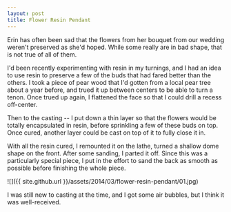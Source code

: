 ```yaml
---
layout: post
title: Flower Resin Pendant
---
```

Erin has often been sad that the flowers from her bouquet from our wedding
weren't preserved as she'd hoped. While some really are in bad shape, that is
not true of all of them.

I'd been recently experimenting with resin in my turnings, and I had an idea to
use resin to preserve a few of the buds that had fared better than the others.
I took a piece of pear wood that I'd gotten from a local pear tree about a year
before, and trued it up between centers to be able to turn a tenon. Once
trued up again, I flattened the face so that I could drill a recess off-center.

Then to the casting -- I put down a thin layer so that the flowers would be
totally encapsulated in resin, before sprinkling a few of these buds on top.
Once cured, another layer could be cast on top of it to fully close it in.

With all the resin cured, I remounted it on the lathe, turned a shallow dome
shape on the front. After some sanding, I parted it off. Since this was a
particularly special piece, I put in the effort to sand the back as smooth as
possible before finishing the whole piece.

![]({{ site.github.url }}/assets/2014/03/flower-resin-pendant/01.jpg)

I was still new to casting at the time, and I got some air bubbles, but I think
it was well-received.
